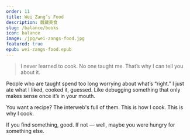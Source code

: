 ```yaml
---
order: 11
title: Wei Zang’s Food
description: 魏藏美食
slug: /balance/books
icon: balance
image: /jpg/wei-zangs-food.jpg
featured: true
epub: wei-zangs-food.epub
---
```


> I never learned to cook. No one taught me. That’s why I can tell you about it.

People who are taught spend too long worrying about what’s “right.” I just ate what I liked, cooked it, guessed. Like debugging something that only makes sense once it’s in your mouth.

You want a recipe? The interweb's full of them. This is how I cook. This is why I cook.

If you find something, good. If not — well, maybe you were hungry for something else.